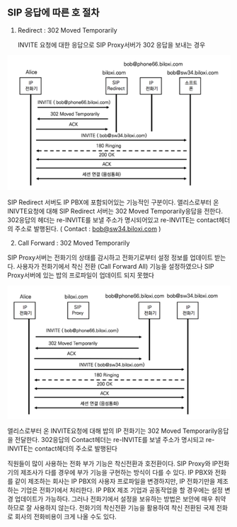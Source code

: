 ## SIP 응답에 따른 호 절차

1. Redirect : 302 Moved Temporarily

   INVITE 요청에 대한 응답으로 SIP Proxy서버가 302 응답을 보내는 경우

![Redirect : 302 Moved Temporarily](./image/14_1.png)

SIP Redirect 서버도 IP  PBX에 포함되어있는 기능적인 구분이다. 앨리스로부터 온 INIVTE요청에 대해 SIP Redirect 서버는 302 Moved Temporarily응답을 전한다. 302응답의 헤더는 re-INVITE를 보낼 주소가 명시되어있고 re-INVITE는 contact헤더의 주소로 발행된다. ( Contact : bob@sw34.biloxi.com )

2. Call Forward : 302 Moved Temporarily

SIP Proxy서버는 전화기의 상태를 감시하고 전화기로부터 설정 정보를 업데이트 받는다. 사용자가 전화기에서 착신 전환 (Call Forward All) 기능을 설정하였으나 SIP Proxy서버에 있는 밥의 프로파일이 업데이트 되지 못했다

![착신전환 : 302 Moved Temporarily](./image/14_2.png)

앨리스로부터 온 INVITE요청에 대해 밥의 IP 전화기는 302 Moved Temporarily응답을 전달한다. 302응답의 Contact헤더는 re-INVITE를 보낼 주소가 명시되고 re-INVITE는 contact헤더의 주소로 발행된다

직원들이 많이 사용하는 전화 부가 기능은 착신전환과 호전환이다. SIP Proxy와 IP전화기의 제조사가 다를 경우에 부가 기능을 구현하는 방식이 다를 수 있다. IP PBX와 전화를 같이 제조하는 회사는 IP PBX의 사용자 프로파일을 변경하지만, IP 전화기만을 제조하는 기업은 전화기에서 처리한다. IP PBX 제조 기업과 공동작업을 할 경우에는 설정 변경 업데이트가 가능하다. 그러나 전화기에서 설정을 보유하는 방법은 보안에 매우 취약하므로 잘 사용하지 않는다. 전화기의 착신전환 기능을 활용하여 착신 전환된 국제 전화로 회사의 전화비용이 크게 나올 수도 있다.